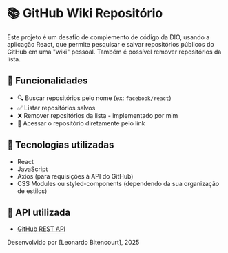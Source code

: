 # 📚 GitHub Wiki Repositório 

Este projeto é um desafio de complemento de código da DIO, usando a aplicação React, que permite pesquisar e salvar repositórios públicos do GitHub em uma "wiki" pessoal. Também é possível remover repositórios da lista.

## 🚀 Funcionalidades

- 🔍 Buscar repositórios pelo nome (ex: `facebook/react`)
- ✅ Listar repositórios salvos
- ❌ Remover repositórios da lista - implementado por mim
- 🔗 Acessar o repositório diretamente pelo link

## 🧰 Tecnologias utilizadas

- React
- JavaScript
- Axios (para requisições à API do GitHub)
- CSS Modules ou styled-components (dependendo da sua organização de estilos)

## 🔗 API utilizada

- [GitHub REST API](https://docs.github.com/en/rest)

Desenvolvido por [Leonardo Bitencourt], 2025
